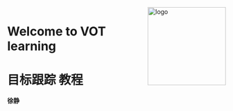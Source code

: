 <img src="_media/icon.svg" align="right" alt="logo" height="180" width="180" />



# Welcome to VOT learning
# 目标跟踪 教程

**徐静**

